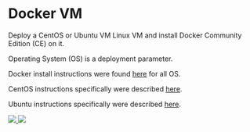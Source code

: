 #	Docker VM

Deploy a CentOS or Ubuntu VM Linux VM and install Docker Community Edition (CE) on it.

Operating System (OS) is a deployment parameter.

Docker install instructions were found [here](https://www.docker.com/community-edition) for all OS.

CentOS instructions specifically were described [here](https://docs.docker.com/install/linux/docker-ce/centos/).

Ubuntu instructions specifically were described [here](https://docs.docker.com/install/linux/docker-ce/ubuntu/).

<a href="https://portal.azure.com/#create/Microsoft.Template/uri/https:%2F%2Fraw.githubusercontent.com%2Fvplauzon%2Fcontainers%2Fmaster%2FDockerVM%2FDeployVM%2Fazuredeploy.json" target="_blank">
    <img src="http://azuredeploy.net/deploybutton.png"/>
</a>
<a href="http://armviz.io/#/?load=https://raw.githubusercontent.com/vplauzon/containers/master/DockerVM/DeployVM/azuredeploy.json" target="_blank">
    <img src="http://armviz.io/visualizebutton.png"/>
</a>